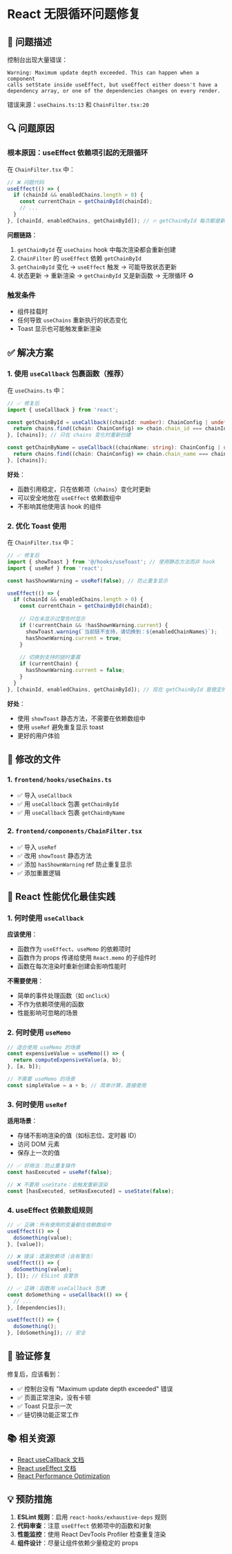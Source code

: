 # React 无限循环问题修复

## 🐛 问题描述

控制台出现大量错误：

```
Warning: Maximum update depth exceeded. This can happen when a component 
calls setState inside useEffect, but useEffect either doesn't have a 
dependency array, or one of the dependencies changes on every render.
```

错误来源：`useChains.ts:13` 和 `ChainFilter.tsx:20`

## 🔍 问题原因

### 根本原因：useEffect 依赖项引起的无限循环

在 `ChainFilter.tsx` 中：

```typescript
// ❌ 问题代码
useEffect(() => {
  if (chainId && enabledChains.length > 0) {
    const currentChain = getChainById(chainId);
    // ...
  }
}, [chainId, enabledChains, getChainById]); // 🔥 getChainById 每次都是新函数！
```

**问题链路**：
1. `getChainById` 在 `useChains` hook 中每次渲染都会重新创建
2. `ChainFilter` 的 `useEffect` 依赖 `getChainById`
3. `getChainById` 变化 → `useEffect` 触发 → 可能导致状态更新
4. 状态更新 → 重新渲染 → `getChainById` 又是新函数 → 无限循环 ♻️

### 触发条件

- 组件挂载时
- 任何导致 `useChains` 重新执行的状态变化
- Toast 显示也可能触发重新渲染

## ✅ 解决方案

### 1. 使用 `useCallback` 包裹函数（推荐）

在 `useChains.ts` 中：

```typescript
// ✅ 修复后
import { useCallback } from 'react';

const getChainById = useCallback((chainId: number): ChainConfig | undefined => {
  return chains.find((chain: ChainConfig) => chain.chain_id === chainId);
}, [chains]); // 只在 chains 变化时重新创建

const getChainByName = useCallback((chainName: string): ChainConfig | undefined => {
  return chains.find((chain: ChainConfig) => chain.chain_name === chainName);
}, [chains]);
```

**好处**：
- 函数引用稳定，只在依赖项（`chains`）变化时更新
- 可以安全地放在 `useEffect` 依赖数组中
- 不影响其他使用该 hook 的组件

### 2. 优化 Toast 使用

在 `ChainFilter.tsx` 中：

```typescript
// ✅ 修复后
import { showToast } from '@/hooks/useToast'; // 使用静态方法而非 hook
import { useRef } from 'react';

const hasShownWarning = useRef(false); // 防止重复显示

useEffect(() => {
  if (chainId && enabledChains.length > 0) {
    const currentChain = getChainById(chainId);
    
    // 只在未显示过警告时显示
    if (!currentChain && !hasShownWarning.current) {
      showToast.warning(`当前链不支持，请切换到：${enabledChainNames}`);
      hasShownWarning.current = true;
    }
    
    // 切换到支持的链时重置
    if (currentChain) {
      hasShownWarning.current = false;
    }
  }
}, [chainId, enabledChains, getChainById]); // 现在 getChainById 是稳定的了
```

**好处**：
- 使用 `showToast` 静态方法，不需要在依赖数组中
- 使用 `useRef` 避免重复显示 toast
- 更好的用户体验

## 📝 修改的文件

### 1. `frontend/hooks/useChains.ts`
- ✅ 导入 `useCallback`
- ✅ 用 `useCallback` 包裹 `getChainById`
- ✅ 用 `useCallback` 包裹 `getChainByName`

### 2. `frontend/components/ChainFilter.tsx`
- ✅ 导入 `useRef`
- ✅ 改用 `showToast` 静态方法
- ✅ 添加 `hasShownWarning` ref 防止重复显示
- ✅ 添加重置逻辑

## 🎯 React 性能优化最佳实践

### 1. 何时使用 `useCallback`

**应该使用**：
- 函数作为 `useEffect`、`useMemo` 的依赖项时
- 函数作为 props 传递给使用 `React.memo` 的子组件时
- 函数在每次渲染时重新创建会影响性能时

**不需要使用**：
- 简单的事件处理函数（如 `onClick`）
- 不作为依赖项使用的函数
- 性能影响可忽略的场景

### 2. 何时使用 `useMemo`

```typescript
// 适合使用 useMemo 的场景
const expensiveValue = useMemo(() => {
  return computeExpensiveValue(a, b);
}, [a, b]);

// 不需要 useMemo 的场景
const simpleValue = a + b; // 简单计算，直接使用
```

### 3. 何时使用 `useRef`

**适用场景**：
- 存储不影响渲染的值（如标志位、定时器 ID）
- 访问 DOM 元素
- 保存上一次的值

```typescript
// ✅ 好用法：防止重复操作
const hasExecuted = useRef(false);

// ❌ 不要用 useState：会触发重新渲染
const [hasExecuted, setHasExecuted] = useState(false);
```

### 4. useEffect 依赖数组规则

```typescript
// ✅ 正确：所有使用的变量都在依赖数组中
useEffect(() => {
  doSomething(value);
}, [value]);

// ❌ 错误：遗漏依赖项（会有警告）
useEffect(() => {
  doSomething(value);
}, []); // ESLint 会警告

// ✅ 正确：函数用 useCallback 包裹
const doSomething = useCallback(() => {
  // ...
}, [dependencies]);

useEffect(() => {
  doSomething();
}, [doSomething]); // 安全
```

## 🧪 验证修复

修复后，应该看到：
- ✅ 控制台没有 "Maximum update depth exceeded" 错误
- ✅ 页面正常渲染，没有卡顿
- ✅ Toast 只显示一次
- ✅ 链切换功能正常工作

## 📚 相关资源

- [React useCallback 文档](https://react.dev/reference/react/useCallback)
- [React useEffect 文档](https://react.dev/reference/react/useEffect)
- [React Performance Optimization](https://react.dev/learn/render-and-commit)

## 💡 预防措施

1. **ESLint 规则**：启用 `react-hooks/exhaustive-deps` 规则
2. **代码审查**：注意 `useEffect` 依赖项中的函数和对象
3. **性能监控**：使用 React DevTools Profiler 检查重复渲染
4. **组件设计**：尽量让组件依赖少量稳定的 props

